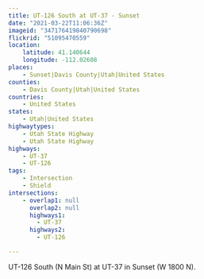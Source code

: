 ```yaml
---
title: UT-126 South at UT-37 - Sunset
date: "2021-03-22T11:06:36Z"
imageid: "347176419840790698"
flickrid: "51095470559"
location:
    latitude: 41.140644
    longitude: -112.02608
places:
    - Sunset|Davis County|Utah|United States
counties:
    - Davis County|Utah|United States
countries:
    - United States
states:
    - Utah|United States
highwaytypes:
    - Utah State Highway
    - Utah State Highway
highways:
    - UT-37
    - UT-126
tags:
    - Intersection
    - Shield
intersections:
    - overlap1: null
      overlap2: null
      highways1:
        - UT-37
      highways2:
        - UT-126

---
```

UT-126 South (N Main St) at UT-37 in Sunset (W 1800 N).